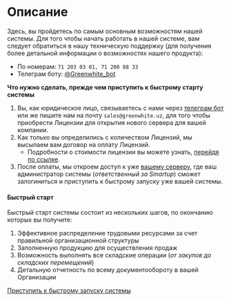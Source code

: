 # Описание

Здесь, вы пройдетесь по самым основным возможностям нашей системы. Для того чтобы начать работать в нашей системе, вам следует обратиться в нашу техническую поддержку (для получения более детальной информации о возможностях нашего продукта):

* По номерам: `71 203 03 01, 71 200 88 33`
* Телеграм боту: [@Greenwhite\_bot](https://t.me/Greenwhite\_bot)​

**Что нужно сделать, прежде чем приступить к быстрому старту системы**

1. Вы, как юридическое лицо, связываетесь с нами через [телеграм бот](https://t.me/smartup\_license) или же пишите нам на почту `sales@greenwhite.uz`, для того чтобы приобрести Лицензии для открытия нового сервера для вашей компании.
2. Как только вы определились с количеством Лицензий, мы высылаем вам договор на оплату Лицензий.
   * Подробности о стоимости лицензии вы можете узнать, [перейдя по ссылке](https://smartup.uz/#price).
3. После оплаты, мы откроем доступ к уже [вашему серверу](https://smartup.online/), где ваш администратор системы (_ответственный за Smartup_) сможет залогиниться и приступить к быстрому запуску уже вашей системы.

#### Быстрый старт <a href="#bystryi-start" id="bystryi-start"></a>

Быстрый старт системы состоит из нескольких шагов, по окончанию которых вы получите:

1. Эффективное распределение трудовыми ресурсами за счет правильной организационной структуры
2. Заполненную продукцию для осуществления продаж
3. Возможность выполнять все складские операции (_от закупов до складских перемещений_)
4. Детальную отчетность по всему документообороту в вашей Организации

[Приступить к быстрому запуску системы](shag-1.-sozdanie-org.-struktury.md)
